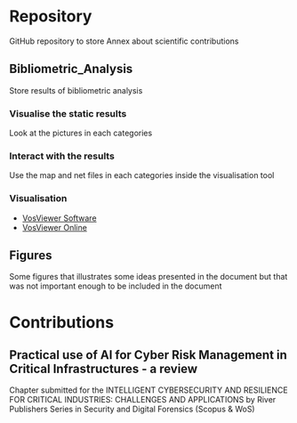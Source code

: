 # Repository
GitHub repository to store Annex about scientific contributions

## Bibliometric_Analysis
Store results of bibliometric analysis

### Visualise the static results
Look at the pictures in each categories

### Interact with the results
Use the map and net files in each categories inside the visualisation tool

### Visualisation

- [VosViewer Software](https://www.vosviewer.com/download)
- [VosViewer Online](https://app.vosviewer.com/)

## Figures
Some figures that illustrates some ideas presented in the document but that was not important enough to be included in the document

# Contributions

## Practical use of AI for Cyber Risk Management in Critical Infrastructures - a review

Chapter submitted for the INTELLIGENT CYBERSECURITY AND RESILIENCE FOR CRITICAL INDUSTRIES: CHALLENGES AND APPLICATIONS
by River Publishers Series in Security and Digital Forensics (Scopus & WoS)